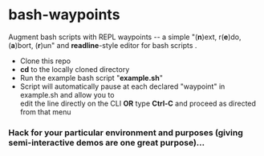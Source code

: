 # bash-waypoints
Augment bash scripts with REPL waypoints -- a simple "(**n**)ext, r(**e**)do, (**a**)bort, (**r**)un" and **readline**-style editor for bash scripts .

 - Clone this repo
 - **cd** to the locally cloned directory
 - Run the example bash script "**example.sh**"
 - Script will automatically pause at each declared "waypoint" in example.sh and allow you to  
 edit the line directly on the CLI **OR** type **Ctrl-C** and proceed as directed from that menu
 
 ### Hack for your particular environment and purposes (giving semi-interactive demos are one great purpose)...
